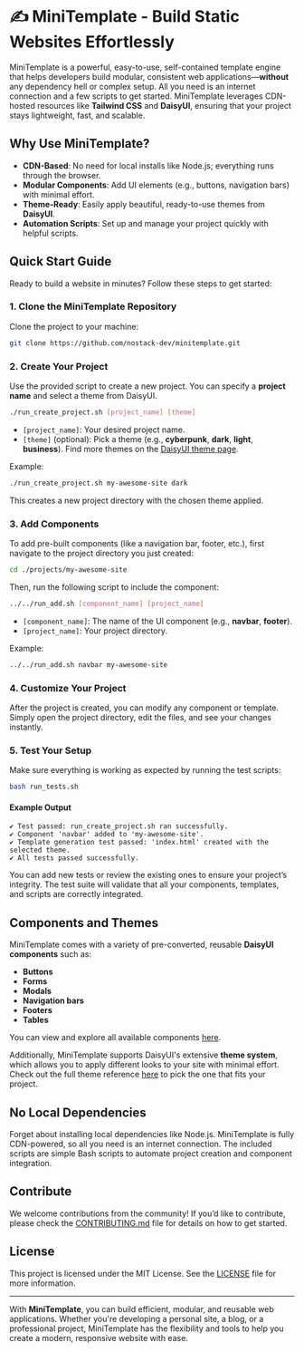 
# ✍️ MiniTemplate - Build Static Websites Effortlessly

MiniTemplate is a powerful, easy-to-use, self-contained template engine that helps developers build modular, consistent web applications—**without** any dependency hell or complex setup. All you need is an internet connection and a few scripts to get started. MiniTemplate leverages CDN-hosted resources like **Tailwind CSS** and **DaisyUI**, ensuring that your project stays lightweight, fast, and scalable.

## Why Use MiniTemplate?

- **CDN-Based**: No need for local installs like Node.js; everything runs through the browser.
- **Modular Components**: Add UI elements (e.g., buttons, navigation bars) with minimal effort.
- **Theme-Ready**: Easily apply beautiful, ready-to-use themes from **DaisyUI**.
- **Automation Scripts**: Set up and manage your project quickly with helpful scripts.

## Quick Start Guide

Ready to build a website in minutes? Follow these steps to get started:

### 1. Clone the MiniTemplate Repository

Clone the project to your machine:

```bash
git clone https://github.com/nostack-dev/minitemplate.git
```

### 2. Create Your Project

Use the provided script to create a new project. You can specify a **project name** and select a theme from DaisyUI.

```bash
./run_create_project.sh [project_name] [theme]
```

- `[project_name]`: Your desired project name.
- `[theme]` (optional): Pick a theme (e.g., **cyberpunk**, **dark**, **light**, **business**). Find more themes on the [DaisyUI theme page](https://daisyui.com/docs/themes/).

Example:

```bash
./run_create_project.sh my-awesome-site dark
```

This creates a new project directory with the chosen theme applied.

### 3. Add Components

To add pre-built components (like a navigation bar, footer, etc.), first navigate to the project directory you just created:

```bash
cd ./projects/my-awesome-site
```

Then, run the following script to include the component:

```bash
../../run_add.sh [component_name] [project_name]
```

- `[component_name]`: The name of the UI component (e.g., **navbar**, **footer**).
- `[project_name]`: Your project directory.

Example:

```bash
../../run_add.sh navbar my-awesome-site
```

### 4. Customize Your Project

After the project is created, you can modify any component or template. Simply open the project directory, edit the files, and see your changes instantly.

### 5. Test Your Setup

Make sure everything is working as expected by running the test scripts:

```bash
bash run_tests.sh
```

#### Example Output

```
✔ Test passed: run_create_project.sh ran successfully.
✔ Component 'navbar' added to 'my-awesome-site'.
✔ Template generation test passed: 'index.html' created with the selected theme.
✔ All tests passed successfully.
```

You can add new tests or review the existing ones to ensure your project’s integrity. The test suite will validate that all your components, templates, and scripts are correctly integrated.

## Components and Themes

MiniTemplate comes with a variety of pre-converted, reusable **DaisyUI components** such as:

- **Buttons**
- **Forms**
- **Modals**
- **Navigation bars**
- **Footers**
- **Tables**

You can view and explore all available components [here](https://daisyui.com/components/).

Additionally, MiniTemplate supports DaisyUI's extensive **theme system**, which allows you to apply different looks to your site with minimal effort. Check out the full theme reference [here](https://daisyui.com/docs/themes/) to pick the one that fits your project.

## No Local Dependencies

Forget about installing local dependencies like Node.js. MiniTemplate is fully CDN-powered, so all you need is an internet connection. The included scripts are simple Bash scripts to automate project creation and component integration.

## Contribute

We welcome contributions from the community! If you’d like to contribute, please check the [CONTRIBUTING.md](./CONTRIBUTING.md) file for details on how to get started.

## License

This project is licensed under the MIT License. See the [LICENSE](./LICENSE) file for more information.

---

With **MiniTemplate**, you can build efficient, modular, and reusable web applications. Whether you're developing a personal site, a blog, or a professional project, MiniTemplate has the flexibility and tools to help you create a modern, responsive website with ease.
